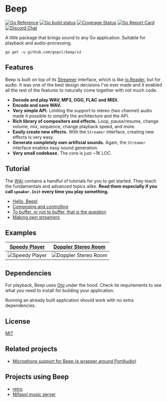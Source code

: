 # Beep

[![Go Reference](https://pkg.go.dev/badge/github.com/gopxl/beep/v2.svg)](https://pkg.go.dev/github.com/gopxl/beep/v2)
[![Go build status](https://github.com/gopxl/beep/actions/workflows/go.yml/badge.svg?branch=main)](https://github.com/gopxl/beep/actions/workflows/go.yml?query=branch%3Amain)
[![Coverage Status](https://coveralls.io/repos/github/gopxl/beep/badge.svg?branch=main)](https://coveralls.io/github/gopxl/beep?branch=main)
[![Go Report Card](https://goreportcard.com/badge/github.com/gopxl/beep/v2)](https://goreportcard.com/report/github.com/gopxl/beep/v2)
[![Discord Chat](https://img.shields.io/discord/1158461233121468496)](https://discord.gg/hPBTTXGDU3)


A little package that brings sound to any Go application. Suitable for playback and audio-processing.

```
go get -u github.com/gopxl/beep/v2
```

## Features

Beep is built on top of its [Streamer](https://godoc.org/github.com/gopxl/beep#Streamer) interface, which is like [io.Reader](https://golang.org/pkg/io/#Reader), but for audio. It was one of the best design decisions I've ever made and it enabled all the rest of the features to naturally come together with not much code.

- **Decode and play WAV, MP3, OGG, FLAC and MIDI.**
- **Encode and save WAV.**
- **Very simple API.** Limiting the support to stereo (two channel) audio made it possible to simplify the architecture and the API.
- **Rich library of compositors and effects.** Loop, pause/resume, change volume, mix, sequence, change playback speed, and more.
- **Easily create new effects.** With the `Streamer` interface, creating new effects is very easy.
- **Generate completely own artificial sounds.** Again, the `Streamer` interface enables easy sound generation.
- **Very small codebase.** The core is just ~1K LOC.

## Tutorial

The [Wiki](https://github.com/gopxl/beep/wiki) contains a handful of tutorials for you to get started. They teach the fundamentals and advanced topics alike. **Read them especially if you call `speaker.Init` every time you play something.**

- [Hello, Beep!](https://github.com/gopxl/beep/wiki/Hello,-Beep!)
- [Composing and controlling](https://github.com/gopxl/beep/wiki/Composing-and-controlling)
- [To buffer, or not to buffer, that is the question](https://github.com/gopxl/beep/wiki/To-buffer,-or-not-to-buffer,-that-is-the-question)
- [Making own streamers](https://github.com/gopxl/beep/wiki/Making-own-streamers)

## Examples

| [Speedy Player](https://github.com/gopxl/beep/tree/main/examples/speedy-player)                 | [Doppler Stereo Room](https://github.com/gopxl/beep/tree/main/examples/doppler-stereo-room)                 |
|-------------------------------------------------------------------------------------------------|-------------------------------------------------------------------------------------------------------------|
| ![Speedy Player](https://github.com/gopxl/beep/blob/main/examples/speedy-player/screenshot.png) | ![Doppler Stereo Room](https://github.com/gopxl/beep/blob/main/examples/doppler-stereo-room/screenshot.png) |

## Dependencies

For playback, Beep uses [Oto](https://github.com/hajimehoshi/oto) under the hood. Check its requirements to see what you need to install for building your application.

Running an already built application should work with no extra dependencies.

## License

[MIT](https://github.com/gopxl/beep/blob/main/LICENSE)

## Related projects

- [Microphone support for Beep (a wrapper around PortAudio)](https://github.com/MarkKremer/microphone)

## Projects using Beep
- [retro](https://github.com/Malwarize/retro)
- [Mifasol music server](https://github.com/jypelle/mifasol)
